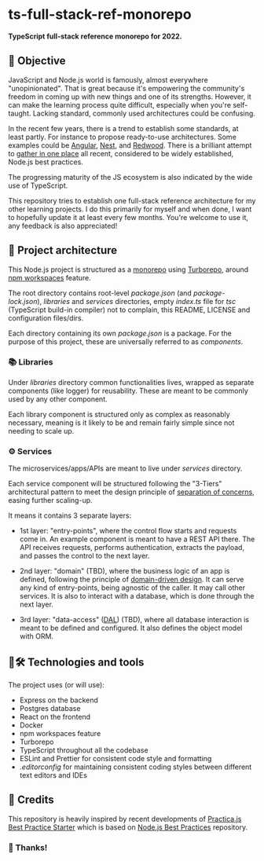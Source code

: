 # ts-full-stack-ref-monorepo
**TypeScript full-stack reference monorepo for 2022.**

## 🎯 Objective

JavaScript and Node.js world is famously, almost everywhere "unopinionated". That is great because it's empowering the community's freedom in coming up with new things and one of its strengths. However, it can make the learning process quite difficult, especially when you're self-taught. Lacking standard, commonly used architectures could be confusing.

In the recent few years, there is a trend to establish some standards, at least partly. For instance to propose ready-to-use architectures. Some examples could be [Angular](https://angular.io/docs), [Nest](https://docs.nestjs.com/), and [Redwood](https://redwoodjs.com/docs/introduction). There is a brilliant attempt to [gather in one place](https://github.com/goldbergyoni/nodebestpractices) all recent, considered to be widely established, Node.js best practices.

The progressing maturity of the JS ecosystem is also indicated by the wide use of TypeScript.

This repository tries to establish one full-stack reference architecture for my other learning projects. I do this primarily for myself and when done, I want to hopefully update it at least every few months. You're welcome to use it, any feedback is also appreciated!

## 🌳 Project architecture

This Node.js project is structured as a [monorepo](https://monorepo.tools/#understanding-monorepos) using [Turborepo](https://turborepo.org/docs), around [npm workspaces](https://docs.npmjs.com/cli/v8/using-npm/workspaces) feature.

The root directory contains root-level *package.json* (and *package-lock.json*), *libraries* and *services* directories, empty *index.ts* file for *tsc* (TypeScript build-in compiler) not to complain, this README, LICENSE and configuration files/dirs.

Each directory containing its own *package.json* is a package. For the purpose of this project, these are universally referred to as *components*.

### 📚 Libraries

Under *libraries* directory common functionalities lives, wrapped as separate components (like logger) for reusability. These are meant to be commonly used by any other component.

Each library component is structured only as complex as reasonably necessary, meaning is it likely to be and remain fairly simple since not needing to scale up.

### ⚙ Services

The microservices/apps/APIs are meant to live under *services* directory.

Each service component will be structured following the "3-Tiers" architectural pattern to meet the design principle of [separation of concerns](https://en.wikipedia.org/wiki/Separation_of_concerns), easing further scaling-up.

It means it contains 3 separate layers:

- 1st layer: "entry-points", where the control flow starts and requests come in. An example component is meant to have a REST API there. The API receives requests, performs authentication, extracts the payload, and passes the control to the next layer.

- 2nd layer: "domain" (TBD), where the business logic of an app is defined, following the principle of [domain-driven design](https://en.wikipedia.org/wiki/Domain-driven_design). It can serve any kind of entry-points, being agnostic of the caller. It may call other services. It is also to interact with a database, which is done through the next layer.

- 3rd layer: "data-access" ([DAL](https://en.wikipedia.org/wiki/Data_access_layer)) (TBD), where all database interaction is meant to be defined and configured. It also defines the object model with ORM.

## 🤖🛠️ Technologies and tools

The project uses (or will use):

- Express on the backend
- Postgres database
- React on the frontend
- Docker
- npm workspaces feature
- Turborepo
- TypeScript throughout all the codebase
- ESLint and Prettier for consistent code style and formatting
- *.editorconfig* for maintaining consistent coding styles between different text editors and IDEs

## 🏅 Credits

This repository is heavily inspired by recent developments of [Practica.js Best Practice Starter](https://practica.dev/) which is based on [Node.js Best Practices](https://github.com/goldbergyoni/nodebestpractices) repository.

### 🎉 Thanks!
